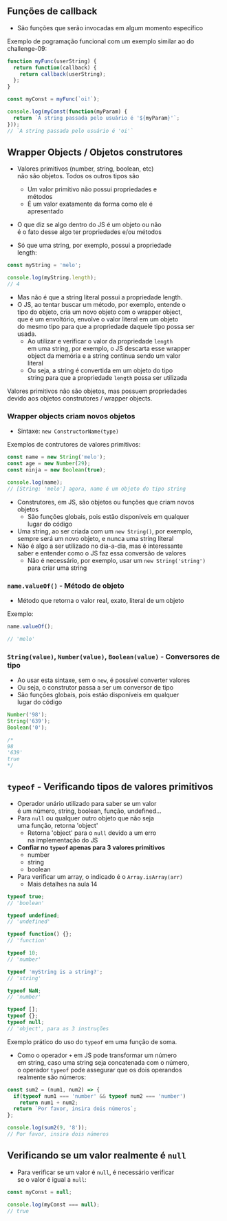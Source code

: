 ## Funções de callback 
- São funções que serão invocadas em algum momento específico 

Exemplo de pogramação funcional com um exemplo similar ao do  
challenge-09: 

```javascript
function myFunc(userString) {
  return function(callback) {
    return callback(userString);
  };
}

const myConst = myFunc(`oi!`);

console.log(myConst(function(myParam) {
  return `A string passada pelo usuário é '${myParam}'`;
}));
// `A string passada pelo usuário é 'oi'`
```

## Wrapper Objects / Objetos construtores 
- Valores primitivos (number, string, boolean, etc)  
não são objetos. Todos os outros tipos são 
  - Um valor primitivo não possui propriedades e  
  métodos 
  - É um valor exatamente da forma como ele é  
  apresentado 
- O que diz se algo dentro do JS é um objeto ou não  
é o fato desse algo ter propriedades e/ou métodos 

- Só que uma string, por exemplo, possui a propriedade  
length: 

```javascript
const myString = 'melo';

console.log(myString.length);
// 4
```

- Mas não é que a string literal possui a propriedade length.  
- O JS, ao tentar buscar um método, por exemplo, entende o  
tipo do objeto, cria um novo objeto com o wrapper object,  
que é um envoltório, envolve o valor literal em um objeto  
do mesmo tipo para que a propriedade daquele tipo possa ser  
usada. 
  - Ao utilizar e verificar o valor da propriedade `length`  
  em uma string, por exemplo, o JS descarta esse wrapper  
  object da memória e a string continua sendo um valor  
  literal
  - Ou seja, a string é convertida em um objeto do tipo  
  string para que a propriedade `length` possa ser utilizada 

Valores primitivos não são objetos, mas possuem propriedades  
devido aos objetos construtores / wrapper objects. 

### Wrapper objects criam novos objetos 
- Sintaxe: `new ConstructorName(type)`

Exemplos de contrutores de valores primitivos: 

```javascript
const name = new String('melo');
const age = new Number(29);
const ninja = new Boolean(true);

console.log(name);
// [String: 'melo'] agora, name é um objeto do tipo string 
```

- Construtores, em JS, são objetos ou funções que criam novos  
objetos 
  - São funções globais, pois estão disponíveis em qualquer  
  lugar do código 
- Uma string, ao ser criada com um `new String()`, por exemplo,  
sempre será um novo objeto, e nunca uma string literal 
- Não é algo a ser utilizado no dia-a-dia, mas é interessante  
saber e entender como o JS faz essa conversão de valores 
  - Não é necessário, por exemplo, usar um `new String('string')`  
  para criar uma string 

### `name.valueOf()` - Método de objeto 
- Método que retorna o valor real, exato, literal de um objeto 

Exemplo: 

```javascript
name.valueOf();

// 'melo'
```

### `String(value)`, `Number(value)`, `Boolean(value)` - Conversores de tipo 
- Ao usar esta sintaxe, sem o `new`, é possível converter valores 
- Ou seja, o construtor passa a ser um conversor de tipo 
- São funções globais, pois estão disponíveis em qualquer  
lugar do código 

```javascript
Number('98');
String('639');
Boolean('0');

/* 
98
'639'
true 
*/
```

## `typeof` - Verificando tipos de valores primitivos 
- Operador unário utilizado para saber se um valor  
é um número, string, boolean, função, undefined...
- Para `null` ou qualquer outro objeto que não seja  
uma função, retorna 'object' 
  - Retorna 'object' para o `null` devido a um erro  
  na implementação do JS 
- **Confiar no `typeof` apenas para 3 valores primitivos**
  - number
  - string
  - boolean
- Para verificar um array, o indicado é o `Array.isArray(arr)`
  - Mais detalhes na aula 14

```javascript
typeof true;
// 'boolean'

typeof undefined;
// 'undefined' 

typeof function() {};
// 'function'

typeof 10;
// 'number'

typeof 'myString is a string?';
// 'string'

typeof NaN;
// 'number'

typeof [];
typeof {};
typeof null;
// 'object', para as 3 instruções 
```

Exemplo prático do uso do `typeof` em uma função de soma. 

- Como o operador `+` em JS pode transformar um número  
em string, caso uma string seja concatenada com o número,  
o operador `typeof` pode assegurar que os dois operandos  
realmente são números: 

```javascript
const sum2 = (num1, num2) => {
  if(typeof num1 === 'number' && typeof num2 === 'number')
    return num1 + num2;
  return `Por favor, insira dois números`;
};

console.log(sum2(9, '8'));
// Por favor, insira dois números
```

## Verificando se um valor realmente é `null` 
- Para verificar se um valor é `null`, é necessário verificar  
se o valor é igual a `null`:  

```javascript
const myConst = null;

console.log(myConst === null);
// true
```
